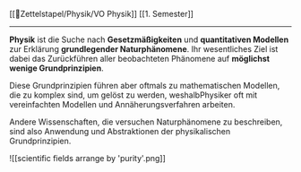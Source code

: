 [[📂Zettelstapel/Physik/VO Physik]] [[1. Semester]]

---

**Physik** ist die Suche nach **Gesetzmäßigkeiten** und **quantitativen Modellen** zur Erklärung **grundlegender Naturphänomene**. Ihr wesentliches Ziel ist dabei das Zurückführen aller beobachteten Phänomene auf **möglichst wenige Grundprinzipien**. 

Diese Grundprinzipien führen aber oftmals zu mathematischen Modellen, die zu komplex sind, um gelöst zu werden, weshalbPhysiker oft mit vereinfachten Modellen und Annäherungsverfahren arbeiten.

Andere Wissenschaften, die versuchen Naturphänomene zu beschreiben, sind also Anwendung und Abstraktionen der physikalischen Grundprinzipien.

![[scientific fields arrange by 'purity'.png]]